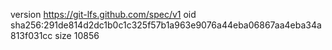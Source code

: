 version https://git-lfs.github.com/spec/v1
oid sha256:291de814d2dc1b0c1c325f57b1a963e9076a44eba06867aa4eba34a813f031cc
size 10856
